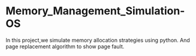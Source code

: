 # Memory_Management_Simulation-OS
In this project,we simulate memory allocation strategies using python. And page replacement algorithm to show page fault.
